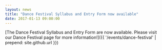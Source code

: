 ```yaml
---
layout: news
title: "Dance Festival Syllabus and Entry Form now available"
date: 2017-01-13 09:00:00
---
```


[The Dance Festival Syllabus and Entry Form are now available. Please visit our Dance Festival page for more information!]({{ '/events/dance-festival' | prepend: site.github.url }})